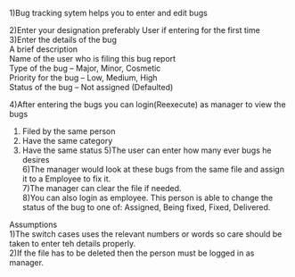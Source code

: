 1)Bug tracking sytem helps you to enter and edit bugs

2)Enter your designation preferably User if entering for the first time\
3)Enter the details of the bug\
 A brief description\
 Name of the user who is filing this bug report\
 Type of the bug – Major, Minor, Cosmetic\
 Priority for the bug – Low, Medium, High\
 Status of the bug – Not assigned (Defaulted)

4)After entering the bugs you can login(Reexecute) as manager to view the bugs
 1. Filed by the same person
 2. Have the same category
 3. Have the same status
5)The user can enter how many ever bugs he desires\
6)The manager would look at these bugs from the same file and assign it to a Employee to fix it.\
7)The manager can clear the file if needed.\
8)You can also login as employee. This person is able to change the status of the bug to one of:
  Assigned, Being fixed, Fixed, Delivered.

Assumptions\
1)The switch cases uses the relevant numbers or words so care should be taken to enter teh details properly.\
2)If the file has to be deleted then the person must be logged in as manager.



